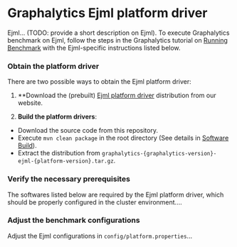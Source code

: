 # Graphalytics Ejml platform driver

Ejml... (TODO: provide a short description on Ejml). To execute Graphalytics benchmark on Ejml, follow the steps in the Graphalytics tutorial on [Running Benchmark](https://github.com/ldbc/ldbc_graphalytics/wiki/Manual%3A-Running-Benchmark) with the Ejml-specific instructions listed below.

### Obtain the platform driver
There are two possible ways to obtain the Ejml platform driver:

 1. **Download the (prebuilt) [Ejml platform driver](http://graphalytics.site/dist/stable/) distribution from our website.

 2. **Build the platform drivers**: 
  - Download the source code from this repository.
  - Execute `mvn clean package` in the root directory (See details in [Software Build](https://github.com/ldbc/ldbc_graphalytics/wiki/Documentation:-Software-Build)).
  - Extract the distribution from  `graphalytics-{graphalytics-version}-ejml-{platform-version}.tar.gz`.

### Verify the necessary prerequisites
The softwares listed below are required by the Ejml platform driver, which should be properly configured in the cluster environment....

### Adjust the benchmark configurations
Adjust the Ejml configurations in `config/platform.properties`...


